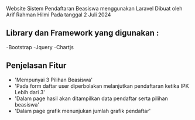Website Sistem Pendaftaran Beasiswa menggunakan Laravel
Dibuat oleh Arif Rahman Hilmi
Pada tanggal 2 Juli 2024

## Library dan Framework yang digunakan :

-Bootstrap
-Jquery
-Chartjs

## Penjelasan Fitur

-   'Mempunyai 3 Pilihan Beasiswa'
-   'Pada form daftar user diperbolakan melanjutkan pendaftaran ketika IPK Lebih dari 3'
-   'Dalam page hasil akan ditampilkan data pendaftar serta pilihan beasiswa'
-   'Dalam page grafik menunjukan jumlah grafik pendaftar'
